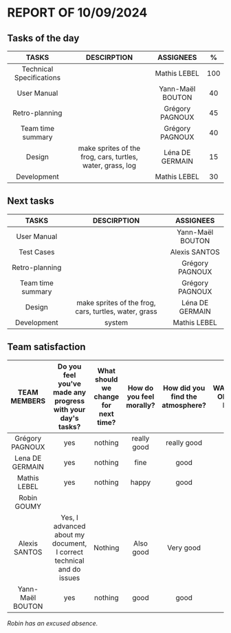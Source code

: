 # REPORT OF 10/09/2024

## Tasks of the day

| TASKS | DESCIRPTION | ASSIGNEES | % |
| :-: | :-: | :-: | :-: |
| Technical Specifications |  | Mathis LEBEL | 100 |
| User Manual |  | Yann-Maël BOUTON | 40 |
| Retro-planning |  | Grégory PAGNOUX | 45 |
| Team time summary |  | Grégory PAGNOUX | 40 |
| Design | make sprites of the frog, cars, turtles, water, grass, log | Léna DE GERMAIN | 15 |
| Development |  | Mathis LEBEL | 30 |

## Next tasks

| TASKS | DESCIRPTION | ASSIGNEES |
| :-: | :-: | :-: |
| User Manual |  | Yann-Maël BOUTON |
| Test Cases |  | Alexis SANTOS |
| Retro-planning |  | Grégory PAGNOUX |
| Team time summary |  | Grégory PAGNOUX |
| Design | make sprites of the frog, cars, turtles, water, grass | Léna DE GERMAIN |
| Development | system | Mathis LEBEL |

## Team satisfaction

| TEAM MEMBERS | Do you feel you've made any progress with your day's tasks? | What should we change for next time? | How do you feel morally? | How did you find the atmosphere? | WARNING OF THE DAY | TOTAL WARNINGS |
| :-: | :-: | :-: | :-: | :-: | :-: | :-: |
| Grégory PAGNOUX | yes | nothing | really good | really good | 0 | 0 |
| Lena DE GERMAIN | yes | nothing | fine | good | 0 | 0 |
| Mathis LEBEL | yes | nothing | happy | good | 0 | 0 |
| Robin GOUMY |  |  |  |  | 0 | 0 |
| Alexis SANTOS | Yes, I advanced about my document, I correct technical and do issues | Nothing | Also good | Very good | 0 | 0 |
| Yann-Maël BOUTON | yes | nothing | good | good | 0 | 0 |

*Robin has an excused absence.*
